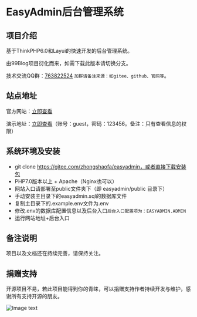 EasyAdmin后台管理系统
===============
## 项目介绍
基于ThinkPHP6.0和Layui的快速开发的后台管理系统。

由99Blog项目衍化而来，如需下载此版本请切换分支。

技术交流QQ群：[763822524](https://jq.qq.com/?_wv=1027&k=5IHJawE) `加群请备注来源：如gitee、github、官网等`。

## 站点地址
官方网站：[立即查看](http://easyadmin.99php.cn)

演示地址：[立即查看](http://easyadmin.99php.cn/admindemo)（账号：guest，密码：123456。备注：只有查看信息的权限）

## 系统环境及安装
 + git clone https://gitee.com/zhongshaofa/easyadmin，或者直接下载安装包
 + PHP7.0版本以上 + Apache（Nginx也可以）
 + 网站入口请部署至public文件夹下（即 easyadmin/public 目录下）
 + 手动安装主目录下的easyadmin.sql的数据库文件
 + 复制主目录下的.example.env文件为.env
 + 修改.env的数据库配置信息以及后台入口`后台入口配置项为：EASYADMIN.ADMIN`
 + 运行网站地址+后台入口
 
 ## 备注说明
项目以及文档还在持续完善，请保持关注。
 
 ## 捐赠支持
 
开源项目不易，若此项目能得到你的青睐，可以捐赠支持作者持续开发与维护，感谢所有支持开源的朋友。

 ![Image text](https://chung-common.oss-cn-beijing.aliyuncs.com/donate_qrcode.png)
